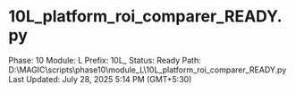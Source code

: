 # 10L_platform_roi_comparer_READY.py

Phase: 10
Module: L
Prefix: 10L_
Status: Ready
Path: D:\MAGIC\scripts\phase10\module_L\10L_platform_roi_comparer_READY.py
Last Updated: July 28, 2025 5:14 PM (GMT+5:30)